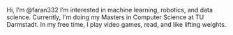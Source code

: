 Hi, I’m @faran332
I’m interested in machine learning, robotics, and data science. 
Currently, I'm doing my Masters in Computer Science at TU Darmstadt. 
In my free time, I play video games, read, and like lifting weights. 

<!---
faran332/faran332 is a ✨ special ✨ repository because its `README.md` (this file) appears on your GitHub profile.
You can click the Preview link to take a look at your changes.
--->
